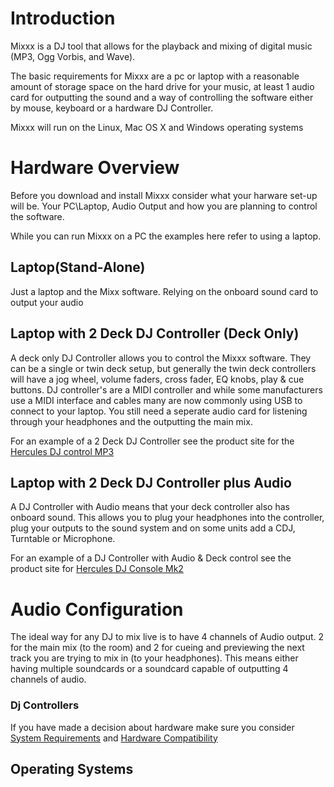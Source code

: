 # Introduction

Mixxx is a DJ tool that allows for the playback and mixing of digital
music (MP3, Ogg Vorbis, and Wave).

The basic requirements for Mixxx are a pc or laptop with a reasonable
amount of storage space on the hard drive for your music, at least 1
audio card for outputting the sound and a way of controlling the
software either by mouse, keyboard or a hardware DJ Controller.

Mixxx will run on the Linux, Mac OS X and Windows operating systems

# Hardware Overview

Before you download and install Mixxx consider what your harware set-up
will be. Your PC\\Laptop, Audio Output and how you are planning to
control the software.

While you can run Mixxx on a PC the examples here refer to using a
laptop.

## Laptop(Stand-Alone)

Just a laptop and the Mixx software. Relying on the onboard sound card
to output your audio

## Laptop with 2 Deck DJ Controller (Deck Only)

A deck only DJ Controller allows you to control the Mixxx software. They
can be a single or twin deck setup, but generally the twin deck
controllers will have a jog wheel, volume faders, cross fader, EQ knobs,
play & cue buttons. DJ controller's are a MIDI controller and while some
manufacturers use a MIDI interface and cables many are now commonly
using USB to connect to your laptop. You still need a seperate audio
card for listening through your headphones and the outputting the main
mix.

For an example of a 2 Deck DJ Controller see the product site for the
[Hercules DJ control
MP3](http://www.hercules.com/us/DJ-Music/bdd/p/14/dj-control-mp3/)

## Laptop with 2 Deck DJ Controller plus Audio

A DJ Controller with Audio means that your deck controller also has
onboard sound. This allows you to plug your headphones into the
controller, plug your outputs to the sound system and on some units add
a CDJ, Turntable or Microphone.

For an example of a DJ Controller with Audio & Deck control see the
product site for [Hercules DJ Console
Mk2](http://www.hercules.com/us/DJ-Music/bdd/p/13/dj-console-mk2-traktor-3-le/)

# Audio Configuration

The ideal way for any DJ to mix live is to have 4 channels of Audio
output. 2 for the main mix (to the room) and 2 for cueing and previewing
the next track you are trying to mix in (to your headphones). This means
either having multiple soundcards or a soundcard capable of outputting 4
channels of audio.

### Dj Controllers

If you have made a decision about hardware make sure you consider
[System Requirements](System%20Requirements) and [Hardware
Compatibility](Hardware%20Compatibility)

## Operating Systems
